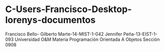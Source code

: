 # C-Users-Francisco-Desktop-lorenys-documentos
Francisco Bello- Gilberto Marte-14-MIST-1-042 Jennifer Peña-13-EIST-1-093  Universidad O&amp;M Materia Programación Orientada A Objetos Sección 0908
